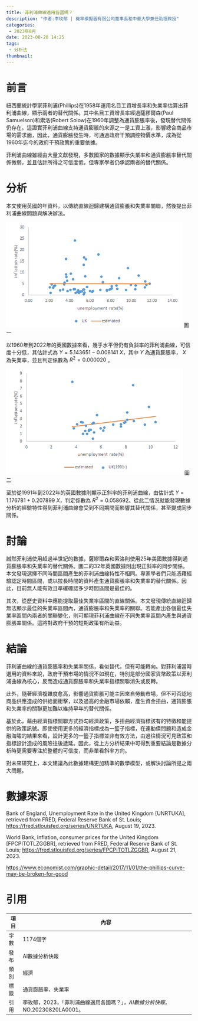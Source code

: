 ```yaml
---
title: 菲利浦曲線適用各國嗎？
description: "作者:李玫郁 | 機率模擬器有限公司董事長和中華大學兼任助理教授"
categories:
 - 2023年8月
date: 2023-08-20 14:25
tags: 
 - 分析法
thumbnail: 
---
```


# 前言

紐西蘭統計學家菲利浦(Phillips)在1958年運用名目工資增長率和失業率估算出菲利浦曲線，顯示兩者的替代關係。其中名目工資增長率經過薩繆爾森(Paul Samuelson)和索洛(Robert Solow)在1960年調整為通貨膨脹率後，發現替代關係仍存在。這證實菲利浦曲線支持通貨膨脹的來源之一是工資上漲，影響總合商品市場的需求面，因此，通貨膨脹發生時，可通過政府干預調控物價水準，成為從1960年迄今的政府干預政策的重要依據。

菲利浦曲線雖經由大量文獻發現，多數國家的數據顯示失業率和通貨膨脹率替代關係微弱，並且估計所得之可信度低，但專家學者仍承認兩者的替代關係。

# 分析

本文使用英國的年資料，以傳統直線迴歸建構通貨膨脹和失業率關聯，然後提出菲利浦曲線問題與解決辦法。

<img src="https://raw.githubusercontent.com/meiyulee/pic001/master/AIecon/ukphillipscurve0001.png" class="full-image" />
圖一

以1960年到2022年的英國數據來看，幾乎水平但仍有負斜率的菲利浦曲線，可信度十分低，其估計式為 $Y = 5.143651 - 0.008141 \ X$，其中 $Y$ 為通貨膨脹率， $X$ 為失業率，並且判定係數為 $R^{2} = 0.000020$ 。

<img src="https://raw.githubusercontent.com/meiyulee/pic001/master/AIecon/ukphillipscurve0002.png" class="full-image" />
圖二

至於從1991年到2022年的英國數據則顯示正斜率的菲利浦曲線，由估計式 $Y = 1.176781 + 0.207899 \ X$，判定係數為 $R^{2} = 0.058692$。從此二情況就能發現數據分析的經驗特性得到菲利浦曲線會受到不同期間而影響其替代關係，甚至變成同步關係。

# 討論

誠然菲利浦使用超過半世紀的數據，薩繆爾森和索洛則使用25年美國數據得到通貨膨脹率和失業率的替代關係。圖二的32年英國數據則出現正斜率的同步關係。本文發現選擇不同時間區間產生的菲利浦曲線特性不相同。專家學者們只能憑藉經驗認定時間區間，或以拉長時間的資料產生通貨膨脹率和失業率的替代關係。因此，目前無人能有效且準確確認多少時間區間是最佳的。

其次，從歷史資料中應能提取最佳失業率區間的直線關係。本文發現傳統直線迴歸無法顯示最佳的失業率區間內，通貨膨脹率和失業率的關聯。若能產出各個最佳失業率區間內兩者的關聯變化，則可顯現菲利浦曲線在不同失業率區間內產生與通貨膨脹率關係。這將對政府干預的短期政策有所助益。

# 結論

菲利浦曲線的通貨膨脹率和失業率關係，看似替代，但有可能轉向。對菲利浦當時選用的資料來說，政府干預市場的情況不如現在，特別是部分國家貨幣政策以菲利浦曲線為核心，反而造成通貨膨脹率和失業率指標關聯消失或反轉。

此外，隨著經濟複雜度愈高，影響通貨膨脹可能主因來自勞動市場，但不可否認地商品供應造成的供給面衝擊，以及過高的金融市場依賴，產生資金扭曲，通貨膨脹和失業率的關聯更加難以維持早年的替代關係。

基於此，藉由經濟指標關聯方式掛勾經濟政策，多扭曲經濟指標該有的特徵和能提供的政策訊號。即使使用更多的經濟指標成為一籃子指標，在連動債問題和造成金融海嘯的結果來看，設計更多的一籃子指標並非有效方法，由過往情況可見政策和指標設計造成的風險往後遞延。因此，從上方分析結果中可得到重要結論是數據分析時更需要專注於整體的可信度，而非單看斜率方向。

對未來研究上，本文建議為此數據建構更加精準的數學模型，或解決討論所提之兩大問題。

# 數據來源

Bank of England, Unemployment Rate in the United Kingdom [UNRTUKA], retrieved from FRED, Federal Reserve Bank of St. Louis; https://fred.stlouisfed.org/series/UNRTUKA, August 19, 2023.

World Bank, Inflation, consumer prices for the United Kingdom [FPCPITOTLZGGBR], retrieved from FRED, Federal Reserve Bank of St. Louis; https://fred.stlouisfed.org/series/FPCPITOTLZGGBR, August 21, 2023.

https://www.economist.com/graphic-detail/2017/11/01/the-phillips-curve-may-be-broken-for-good

# 引用

| 項目 | 內容 |
| ---- | ---- |
| 字數 |1174個字 |
| 發布 | AI數據分析快報 |
| 類別 | 經濟 |
| 標籤 | 通貨膨脹率、失業率 |
| 引用 | 李玫郁，2023，「菲利浦曲線適用各國嗎？」，*AI數據分析快報*，NO.20230820LA0001。|